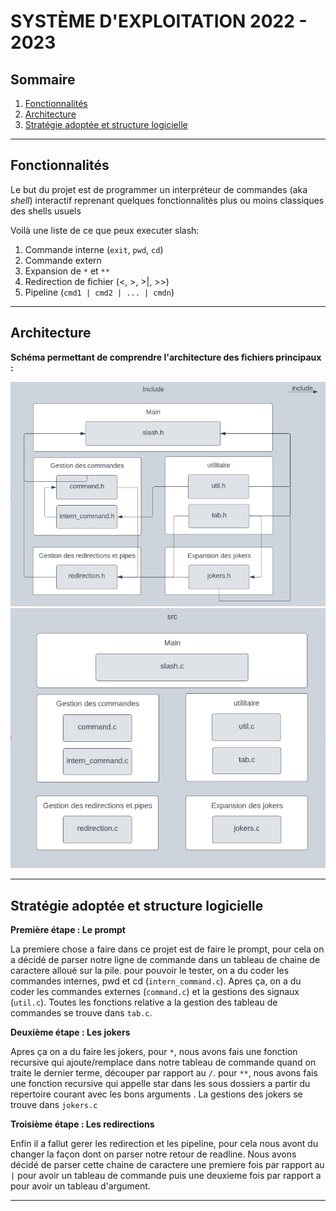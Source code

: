 # SYSTÈME D'EXPLOITATION 2022 - 2023

## Sommaire
1. [Fonctionnalités](README.md#fonctionnalités)
2. [Architecture](README.md#architecture)
3. [Stratégie adoptée et structure logicielle](README.md#stratégie-adoptée-et-structure-logicielle)

----------------------------------------------------------------------


## Fonctionnalités

Le but du projet est de programmer un interpréteur de commandes (aka
*shell*) interactif reprenant quelques fonctionnalités plus ou moins
classiques des shells usuels

Voilà une liste de ce que peux executer slash:

1. Commande interne (`exit`, `pwd`, `cd`)
2. Commande extern
3. Expansion de `*` et `**`
4. Redirection de fichier (<, >, >|, >>)
5. Pipeline (`cmd1 | cmd2 | ... | cmdn`)

----------------------------------------------------------------------

## Architecture

**Schéma permettant de comprendre l'architecture des fichiers principaux :**

![INCLUDE](documentation/MEDIAS/architecture_include.png)
![SRC](documentation/MEDIAS/architecture_src.png)

----------------------------------------------------------------------

## Stratégie adoptée et structure logicielle


**Première étape : Le prompt**

La premiere chose a faire dans ce projet est de faire le prompt, pour cela on a décidé de parser notre ligne de commande dans un tableau de chaine de caractere alloué sur la pile. pour pouvoir le tester, on a du coder les commandes internes, pwd et cd (`intern_command.c`).
Apres ça, on a du coder les commandes externes (`command.c`) et la gestions des signaux (`util.c`).
Toutes les fonctions relative a la gestion des tableau de commandes se trouve dans `tab.c`.

**Deuxième étape : Les jokers**

Apres ça on a du faire les jokers, pour `*`, nous avons fais une fonction recursive qui ajoute/remplace dans notre tableau de commande quand on traite le dernier terme, découper par rapport au `/`.
pour `**`, nous avons fais une fonction recursive qui appelle star dans les sous dossiers a partir du  repertoire courant avec les bons arguments .
La gestions des jokers se trouve dans `jokers.c`

**Troisième étape : Les redirections**

Enfin il a fallut gerer les redirection et les pipeline, pour cela nous avont du changer la façon dont on parser notre retour de readline. Nous avons décidé de parser cette chaine de caractere une premiere fois par rapport au `|` pour avoir un tableau de commande puis une deuxieme fois par rapport a ` ` pour avoir un tableau d'argument.

----------------------------------------------------------------------
